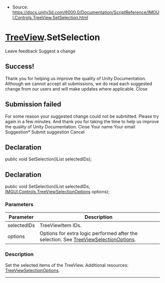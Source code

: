* Source: https://docs.unity3d.com/6000.0/Documentation/ScriptReference/IMGUI.Controls.TreeView.SetSelection.html

#  [TreeView](https://docs.unity3d.com/6000.0/Documentation/ScriptReference/IMGUI.Controls.TreeView.html).SetSelection
Leave feedback
Suggest a change
## Success!
Thank you for helping us improve the quality of Unity Documentation. Although we cannot accept all submissions, we do read each suggested change from our users and will make updates where applicable.
Close
## Submission failed
For some reason your suggested change could not be submitted. Please <a>try again</a> in a few minutes. And thank you for taking the time to help us improve the quality of Unity Documentation.
Close
Your name Your email Suggestion* Submit suggestion
Cancel
## Declaration
public void SetSelection(IList<int> selectedIDs); 
## Declaration
public void SetSelection(IList<int> selectedIDs, [IMGUI.Controls.TreeViewSelectionOptions](https://docs.unity3d.com/6000.0/Documentation/ScriptReference/IMGUI.Controls.TreeViewSelectionOptions.html) options); 
### Parameters
Parameter | Description  
---|---  
selectedIDs | TreeViewItem IDs.  
options | Options for extra logic performed after the selection. See [TreeViewSelectionOptions](https://docs.unity3d.com/6000.0/Documentation/ScriptReference/IMGUI.Controls.TreeViewSelectionOptions.html).  
### Description
Set the selected items of the TreeView.
Additional resources: [TreeViewSelectionOptions](https://docs.unity3d.com/6000.0/Documentation/ScriptReference/IMGUI.Controls.TreeViewSelectionOptions.html).
* * *
